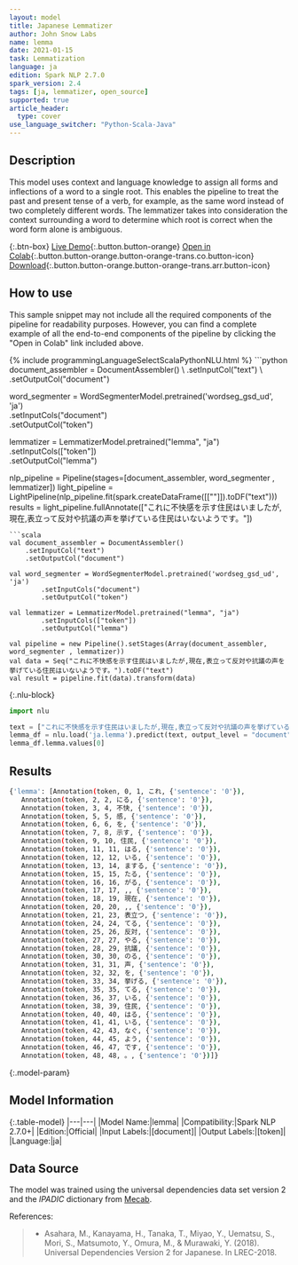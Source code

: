 ```yaml
---
layout: model
title: Japanese Lemmatizer
author: John Snow Labs
name: lemma
date: 2021-01-15
task: Lemmatization
language: ja
edition: Spark NLP 2.7.0
spark_version: 2.4
tags: [ja, lemmatizer, open_source]
supported: true
article_header:
  type: cover
use_language_switcher: "Python-Scala-Java"
---
```


## Description

This model uses context and language knowledge to assign all forms and inflections of a word to a single root. This enables the pipeline to treat the past and present tense of a verb, for example, as the same word instead of two completely different words. The lemmatizer takes into consideration the context surrounding a word to determine which root is correct when the word form alone is ambiguous.

{:.btn-box}
[Live Demo](https://demo.johnsnowlabs.com/public/TEXT_PREPROCESSING/){:.button.button-orange}
[Open in Colab](https://colab.research.google.com/github/JohnSnowLabs/spark-nlp-workshop/blob/master/tutorials/streamlit_notebooks/TEXT_PREPROCESSING.ipynb){:.button.button-orange.button-orange-trans.co.button-icon}
[Download](https://s3.amazonaws.com/auxdata.johnsnowlabs.com/public/models/lemma_ja_2.7.0_2.4_1610746691356.zip){:.button.button-orange.button-orange-trans.arr.button-icon}

## How to use

This sample snippet may not include all the required components of the pipeline for readability purposes. However, you can find a complete example of all the end-to-end components of the pipeline by clicking the "Open in Colab" link included above.




<div class="tabs-box" markdown="1">
{% include programmingLanguageSelectScalaPythonNLU.html %}
```python
document_assembler = DocumentAssembler() \
    .setInputCol("text") \
    .setOutputCol("document")

word_segmenter = WordSegmenterModel.pretrained('wordseg_gsd_ud', 'ja')\
        .setInputCols("document")\
        .setOutputCol("token")

lemmatizer = LemmatizerModel.pretrained("lemma", "ja") \
        .setInputCols(["token"]) \
        .setOutputCol("lemma")

nlp_pipeline = Pipeline(stages=[document_assembler, word_segmenter , lemmatizer])
light_pipeline = LightPipeline(nlp_pipeline.fit(spark.createDataFrame([[""]]).toDF("text")))
results = light_pipeline.fullAnnotate(["これに不快感を示す住民はいましたが,現在,表立って反対や抗議の声を挙げている住民はいないようです。"])

```
```scala
val document_assembler = DocumentAssembler()
    .setInputCol("text")
    .setOutputCol("document")

val word_segmenter = WordSegmenterModel.pretrained('wordseg_gsd_ud', 'ja')
        .setInputCols("document")
        .setOutputCol("token")

val lemmatizer = LemmatizerModel.pretrained("lemma", "ja")
        .setInputCols(["token"])
        .setOutputCol("lemma")

val pipeline = new Pipeline().setStages(Array(document_assembler, word_segmenter , lemmatizer))
val data = Seq("これに不快感を示す住民はいましたが,現在,表立って反対や抗議の声を挙げている住民はいないようです。").toDF("text")
val result = pipeline.fit(data).transform(data)
```

{:.nlu-block}
```python
import nlu

text = ["これに不快感を示す住民はいましたが,現在,表立って反対や抗議の声を挙げている住民はいないようです。"]
lemma_df = nlu.load('ja.lemma').predict(text, output_level = "document")
lemma_df.lemma.values[0]
```

</div>

## Results

```bash
{'lemma': [Annotation(token, 0, 1, これ, {'sentence': '0'}),
   Annotation(token, 2, 2, にる, {'sentence': '0'}),
   Annotation(token, 3, 4, 不快, {'sentence': '0'}),
   Annotation(token, 5, 5, 感, {'sentence': '0'}),
   Annotation(token, 6, 6, を, {'sentence': '0'}),
   Annotation(token, 7, 8, 示す, {'sentence': '0'}),
   Annotation(token, 9, 10, 住民, {'sentence': '0'}),
   Annotation(token, 11, 11, はる, {'sentence': '0'}),
   Annotation(token, 12, 12, いる, {'sentence': '0'}),
   Annotation(token, 13, 14, まする, {'sentence': '0'}),
   Annotation(token, 15, 15, たる, {'sentence': '0'}),
   Annotation(token, 16, 16, がる, {'sentence': '0'}),
   Annotation(token, 17, 17, ,, {'sentence': '0'}),
   Annotation(token, 18, 19, 現在, {'sentence': '0'}),
   Annotation(token, 20, 20, ,, {'sentence': '0'}),
   Annotation(token, 21, 23, 表立つ, {'sentence': '0'}),
   Annotation(token, 24, 24, てる, {'sentence': '0'}),
   Annotation(token, 25, 26, 反対, {'sentence': '0'}),
   Annotation(token, 27, 27, やる, {'sentence': '0'}),
   Annotation(token, 28, 29, 抗議, {'sentence': '0'}),
   Annotation(token, 30, 30, のる, {'sentence': '0'}),
   Annotation(token, 31, 31, 声, {'sentence': '0'}),
   Annotation(token, 32, 32, を, {'sentence': '0'}),
   Annotation(token, 33, 34, 挙げる, {'sentence': '0'}),
   Annotation(token, 35, 35, てる, {'sentence': '0'}),
   Annotation(token, 36, 37, いる, {'sentence': '0'}),
   Annotation(token, 38, 39, 住民, {'sentence': '0'}),
   Annotation(token, 40, 40, はる, {'sentence': '0'}),
   Annotation(token, 41, 41, いる, {'sentence': '0'}),
   Annotation(token, 42, 43, なぐ, {'sentence': '0'}),
   Annotation(token, 44, 45, よう, {'sentence': '0'}),
   Annotation(token, 46, 47, です, {'sentence': '0'}),
   Annotation(token, 48, 48, 。, {'sentence': '0'})]}
```

{:.model-param}
## Model Information

{:.table-model}
|---|---|
|Model Name:|lemma|
|Compatibility:|Spark NLP 2.7.0+|
|Edition:|Official|
|Input Labels:|[document]|
|Output Labels:|[token]|
|Language:|ja|

## Data Source

The model was trained using the  universal dependencies data set version 2 and the _IPADIC_ dictionary from [Mecab](https://taku910.github.io/mecab/). 


References:

> - Asahara, M., Kanayama, H., Tanaka, T., Miyao, Y., Uematsu, S., Mori, S., Matsumoto, Y., Omura, M., & Murawaki, Y. (2018). Universal Dependencies Version 2 for Japanese. In LREC-2018.
